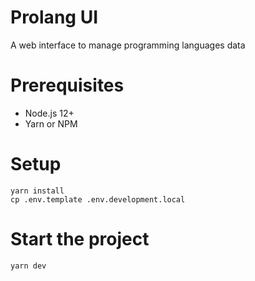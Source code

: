 # Prolang UI

A web interface to manage programming languages data

# Prerequisites
- Node.js 12+
- Yarn or NPM

# Setup
```shell
yarn install
cp .env.template .env.development.local
```

# Start the project
```shell
yarn dev
```